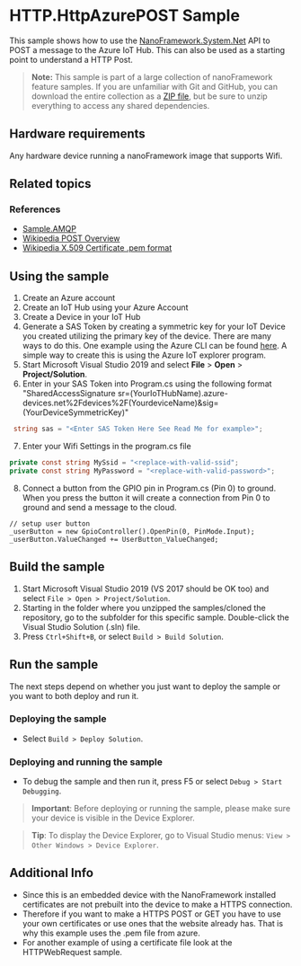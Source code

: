 # HTTP.HttpAzurePOST Sample

This sample shows how to use the [NanoFramework.System.Net](https://docs.nanoframework.net/api/System.Net.html) API to POST a message to the Azure IoT Hub. This can also be used as a starting point to understand a HTTP Post.

> **Note:** This sample is part of a large collection of nanoFramework feature samples.
> If you are unfamiliar with Git and GitHub, you can download the entire collection as a
> [ZIP file](https://github.com/nanoframework/Samples/archive/main.zip), but be
> sure to unzip everything to access any shared dependencies.

## Hardware requirements

Any hardware device running a nanoFramework image that supports Wifi.

## Related topics

### References

- [Sample.AMQP](https://github.com/nanoframework/Samples/tree/main/samples/AMQP)
- [Wikipedia POST Overview](https://en.wikipedia.org/wiki/POST_(HTTP))
- [Wikipedia X.509 Certificate .pem format](https://en.wikipedia.org/wiki/X.509#Certificate_filename_extensions)

## Using the sample

1. Create an Azure account
2. Create an IoT Hub using your Azure Account
3. Create a Device in your IoT Hub
4. Generate a SAS Token by creating a symmetric key for your IoT Device you created utilizing the primary key of the device. There are many ways to do this. One example using the Azure CLI can be found [here](https://docs.microsoft.com/en-us/cli/azure/ext/azure-iot/iot/hub?view=azure-cli-latest#ext-azure-iot-az-iot-hub-generate-sas-token). A simple way to create this is using the Azure IoT explorer program. 
5. Start Microsoft Visual Studio 2019 and select **File** \> **Open** \> **Project/Solution**.
6. Enter in your SAS Token into Program.cs using the following format "SharedAccessSignature sr=(YourIoTHubName).azure-devices.net%2Fdevices%2F(YourdeviceName)&sig=(YourDeviceSymmetricKey)"
```csharp
 string sas = "<Enter SAS Token Here See Read Me for example>";
```
7. Enter your Wifi Settings in the program.cs file
```csharp
private const string MySsid = "<replace-with-valid-ssid";
private const string MyPassword = "<replace-with-valid-password>";
```
8. Connect a button from the GPIO pin in Program.cs (Pin 0) to ground. When you press the button it will create a connection from Pin 0 to ground and send a message to the cloud.
```charp
// setup user button
_userButton = new GpioController().OpenPin(0, PinMode.Input);
_userButton.ValueChanged += UserButton_ValueChanged;
```

## Build the sample

1. Start Microsoft Visual Studio 2019 (VS 2017 should be OK too) and select `File > Open > Project/Solution`.
1. Starting in the folder where you unzipped the samples/cloned the repository, go to the subfolder for this specific sample. Double-click the Visual Studio Solution (.sln) file.
1. Press `Ctrl+Shift+B`, or select `Build > Build Solution`.

## Run the sample

The next steps depend on whether you just want to deploy the sample or you want to both deploy and run it.

### Deploying the sample

- Select `Build > Deploy Solution`.

### Deploying and running the sample

- To debug the sample and then run it, press F5 or select `Debug > Start Debugging`.

> **Important**: Before deploying or running the sample, please make sure your device is visible in the Device Explorer.

> **Tip**: To display the Device Explorer, go to Visual Studio menus: `View > Other Windows > Device Explorer`.

## Additional Info

- Since this is an embedded device with the NanoFramework installed certificates are not prebuilt into the device to make a HTTPS connection.
- Therefore if you want to make a HTTPS POST or GET you have to use your own certificates or use ones that the website already has. That is why this example uses the .pem file from azure.
- For another example of using a certificate file look at the HTTPWebRequest sample.
